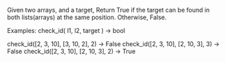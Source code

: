 
Given two arrays, and a target, Return True if the target can be found in both lists(arrays) at the same position. Otherwise, False.

Examples:
check_id( l1, l2, target ) → bool

check_id([2, 3, 10], [3, 10, 2], 2) → False
check_id([2, 3, 10], [2, 10, 3], 3) → False
check_id([2, 3, 10], [2, 10, 3], 2) → True
